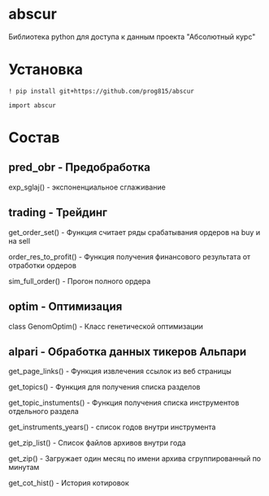 # abscur
Библиотека python для доступа к данным проекта "Абсолютный курс"

# Установка
```
! pip install git+https://github.com/prog815/abscur

import abscur
```

# Состав

## pred_obr - Предобработка

exp_sglaj() - экспоненциальное сглаживание


## trading - Трейдинг

get_order_set() - Функция считает ряды срабатывания ордеров на buy и на sell

order_res_to_profit() - Функция получения финансового результата от отработки ордеров

sim_full_order() - Прогон полного ордера

## optim - Оптимизация

class GenomOptim() - Класс генетической оптимизации

## alpari - Обработка данных тикеров Альпари

get_page_links() - Функция извлечения ссылок из веб страницы

get_topics() - Функция для получения списка разделов

get_topic_instuments() - Функция получения списка инструментов отдельного раздела

get_instruments_years() - список годов внутри инструмента

get_zip_list() - Список файлов архивов внутри года

get_zip() - Загружает один месяц по имени архива сгруппированный по минутам

get_cot_hist() - История котировок
